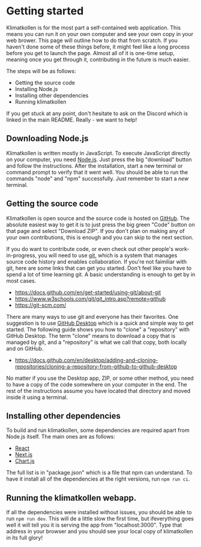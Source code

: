 # Getting started

Klimatkollen is for the most part a self-contained web application. This means you can run it on your own computer and see your own copy in your web brower. This page will outline how to do that from scratch. If you haven't done some of these things before, it might feel like a long process before you get to launch the page. Almost all of it is one-time setup, meaning once you get through it, contributing in the future is much easier.

The steps will be as follows:

 * Getting the source code
 * Installing Node.js
 * Installing other dependencies
 * Running klimatkollen

If you get stuck at any point, don't hesitate to ask on the Discord which is linked in the main README. Really - we want to help!

## Downloading Node.js

Klimatkollen is written mostly in JavaScript. To execute JavaScript directly on your computer, you need [Node.js](https://nodejs.org/en). Just press the big "download" button and follow the instructions. After the installation, start a new terminal or command prompt to verify that it went well. You should be able to run the commands "node" and "npm" successfully. Just remember to start a *new* terminal.

## Getting the source code

Klimatkollen is open source and the source code is hosted on [GitHub](https://github.com/Klimatbyran/klimatkollen). The absolute easiest way to get it is to just press the big green "Code" button on that page and select "Download ZIP". If you don't plan on making any of your own contributions, this is enough and you can skip to the next section.

If you do want to contribute code, or even check out other people's work-in-progress, you will need to use [git](https://git-scm.com/), which is a system that manages source code history and enables collaboration. If you're not faimiliar with git, here are some links that can get you started. Don't feel like you have to spend a lot of time learning git. A basic understanding is enough to get by in most cases.

 * https://docs.github.com/en/get-started/using-git/about-git
 * https://www.w3schools.com/git/git_intro.asp?remote=github
 * https://git-scm.com/

There are many ways to use git and everyone has their favorites. One suggestion is to use [GitHub Desktop](https://docs.github.com/en/desktop) which is a quick and simple way to get started. The following guide shows you how to "clone" a "repository" with GitHub Desktop. The term "clone" means to download a copy that is managed by git, and a "repository" is what we call that copy, both locally and on GitHub.

 * https://docs.github.com/en/desktop/adding-and-cloning-repositories/cloning-a-repository-from-github-to-github-desktop

No matter if you use the Desktop app, ZIP, or some other method, you need to have a copy of the code somewhere on your computer in the end. The rest of the instructions assume you have located that directory and moved inside it using a terminal. 

## Installing other dependencies

To build and run klimatkollen, some dependencies are required apart from Node.js itself. The main ones are as follows: 

 * [React](https://react.dev/)
 * [Next.js](https://nextjs.org/)
 * [Chart.js](https://www.chartjs.org/)

The full list is in "package.json" which is a file that npm can understand. To have it install all of the dependencies at the right versions, run `npm run ci`.

## Running the klimatkollen webapp. 

If all the dependencies were installed without issues, you should be able to run `npm run dev`. This will de a little slow the first time, but ifeverything goes well it will tell you it is serving the app from "localhost:3000". Type that address in your browser and you should see your local copy of klimatkollen in its full glory!